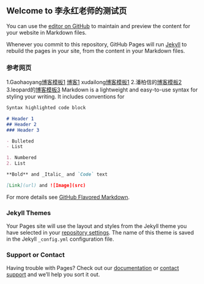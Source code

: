 ## Welcome to 李永红老师的测试页

You can use the [editor on GitHub](https://github.com/cuteftp/cuteftp.github.io/edit/master/index.md) to maintain and preview the content for your website in Markdown files.

Whenever you commit to this repository, GitHub Pages will run [Jekyll](https://jekyllrb.com/) to rebuild the pages in your site, from the content in your Markdown files.

### 参考网页

1.Gaohaoyang[博客模板1](https://github.com/gaohaoyang/gaohaoyang.github.io)
[博客1](https://gaohaoyang.github.io/)
xudailong[博客模板1](https://643435675.github.io/)
2.潘柏信的[博客模板2](http://baixin.io/2016/10/jekyll_tutorials1/)
3.leopard的[博客模板3](https://github.com/MengZheK/kangblog.github.io)
Markdown is a lightweight and easy-to-use syntax for styling your writing. It includes conventions for

```markdown
Syntax highlighted code block

# Header 1
## Header 2
### Header 3

- Bulleted
- List

1. Numbered
2. List

**Bold** and _Italic_ and `Code` text

[Link](url) and ![Image](src)
```

For more details see [GitHub Flavored Markdown](https://guides.github.com/features/mastering-markdown/).

### Jekyll Themes

Your Pages site will use the layout and styles from the Jekyll theme you have selected in your [repository settings](https://github.com/cuteftp/cuteftp.github.io/settings). The name of this theme is saved in the Jekyll `_config.yml` configuration file.

### Support or Contact

Having trouble with Pages? Check out our [documentation](https://help.github.com/categories/github-pages-basics/) or [contact support](https://github.com/contact) and we’ll help you sort it out.
